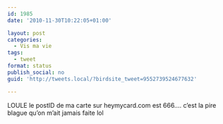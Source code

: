 ```yaml
---
id: 1985
date: '2010-11-30T10:22:05+01:00'

layout: post
categories:
  - Vis ma vie
tags:
  - tweet
format: status
publish_social: no
guid: 'http://tweets.local/?birdsite_tweet=9552739524677632'

---
```


LOULE le postID de ma carte sur heymycard.com est 666…. c’est la pire blague qu’on m’ait jamais faite lol